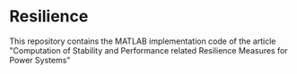 # Resilience
This repository contains the MATLAB implementation code of the article "Computation of Stability and Performance related Resilience Measures for Power Systems"
